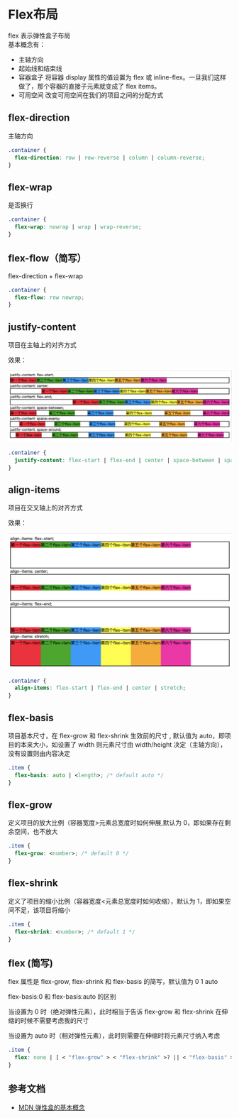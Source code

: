 # Flex布局

flex 表示弹性盒子布局  
基本概念有：

- 主轴方向
- 起始线和结束线
- 容器盒子
  将容器 display 属性的值设置为 flex 或 inline-flex。一旦我们这样做了，那个容器的直接子元素就变成了 flex items。
- 可用空间
  改变可用空间在我们的项目之间的分配方式

## flex-direction

主轴方向

```css
.container {
  flex-direction: row | row-reverse | column | column-reverse;
}
```

## flex-wrap

是否换行

```css
.container {
  flex-wrap: nowrap | wrap | wrap-reverse;
}
```

## flex-flow（简写）

flex-direction + flex-wrap

```css
.container {
  flex-flow: row nowrap;
}
```

## justify-content

项目在主轴上的对齐方式

效果：

![img](images/s2022-11-16-08.05.30.png)

```css
.container {
  justify-content: flex-start | flex-end | center | space-between | space-around;
}
```

## align-items

项目在交叉轴上的对齐方式

效果：

![img](images/s2022-11-16-08.43.26.png)

```css
.container {
  align-items: flex-start | flex-end | center | stretch;
}
```

## flex-basis

项目基本尺寸，在 flex-grow 和 flex-shrink 生效前的尺寸 , 默认值为 auto，即项目的本来大小，如设置了 width 则元素尺寸由 width/height 决定（主轴方向），没有设置则由内容决定

```css
.item {
  flex-basis: auto | <length>; /* default auto */
}
```

## flex-grow

定义项目的放大比例（容器宽度>元素总宽度时如何伸展,默认为 0，即如果存在剩余空间，也不放大

```css
.item {
  flex-grow: <number>; /* default 0 */
}
```

## flex-shrink

定义了项目的缩小比例（容器宽度<元素总宽度时如何收缩），默认为 1，即如果空间不足，该项目将缩小

```css
.item {
  flex-shrink: <number>; /* default 1 */
}
```

## flex (简写)

flex 属性是 flex-grow, flex-shrink 和 flex-basis 的简写，默认值为 0 1 auto

flex-basis:0 和 flex-basis:auto 的区别

当设置为 0 时（绝对弹性元素），此时相当于告诉 flex-grow 和 flex-shrink 在伸缩的时候不需要考虑我的尺寸

当设置为 auto 时（相对弹性元素），此时则需要在伸缩时将元素尺寸纳入考虑

```css
.item {
  flex: none | [ < "flex-grow" > < "flex-shrink" >? || < "flex-basis" > ];
}
```

## 参考文档

- [MDN 弹性盒的基本概念](https://developer.mozilla.org/en-US/docs/Web/CSS/CSS_Flexible_Box_Layout/Basic_Concepts_of_Flexbox)
